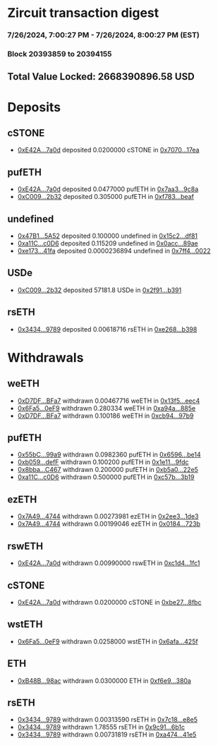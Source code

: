 # Zircuit transaction digest
### 7/26/2024, 7:00:27 PM - 7/26/2024, 8:00:27 PM (EST)
### Block 20393859 to 20394155

## Total Value Locked: 2668390896.58 USD

# Deposits
## cSTONE
- [0xE42A...7a0d](https://etherscan.io/address/0xE42A95c84f9dd116066Effb733e8294931967a0d) deposited 0.0200000 cSTONE in [0x7070...17ea](https://etherscan.io/tx/0xE42A95c84f9dd116066Effb733e8294931967a0d)
## pufETH
- [0xE42A...7a0d](https://etherscan.io/address/0xE42A95c84f9dd116066Effb733e8294931967a0d) deposited 0.0477000 pufETH in [0x7aa3...9c8a](https://etherscan.io/tx/0xE42A95c84f9dd116066Effb733e8294931967a0d)
- [0xC009...2b32](https://etherscan.io/address/0xC00986B86d0aBA657dAaFe282A847135919e2b32) deposited 0.305000 pufETH in [0xf783...beaf](https://etherscan.io/tx/0xC00986B86d0aBA657dAaFe282A847135919e2b32)
## undefined
- [0x47B1...5A52](https://etherscan.io/address/0x47B1cF5bb614DD18c91327eE46958dEe29235A52) deposited 0.100000 undefined in [0x15c2...df81](https://etherscan.io/tx/0x47B1cF5bb614DD18c91327eE46958dEe29235A52)
- [0xa11C...c0D6](https://etherscan.io/address/0xa11C06d459D7E107D6dEF748046516002A70c0D6) deposited 0.115209 undefined in [0x0acc...89ae](https://etherscan.io/tx/0xa11C06d459D7E107D6dEF748046516002A70c0D6)
- [0xe173...41fa](https://etherscan.io/address/0xe1732D244E5366837D0532f762a1206Cd37B41fa) deposited 0.0000236894 undefined in [0x7ff4...0022](https://etherscan.io/tx/0xe1732D244E5366837D0532f762a1206Cd37B41fa)
## USDe
- [0xC009...2b32](https://etherscan.io/address/0xC00986B86d0aBA657dAaFe282A847135919e2b32) deposited 57181.8 USDe in [0x2f91...b391](https://etherscan.io/tx/0xC00986B86d0aBA657dAaFe282A847135919e2b32)
## rsETH
- [0x3434...9789](https://etherscan.io/address/0x34349c5569e7B846c3558961552D2202760A9789) deposited 0.00618716 rsETH in [0xe268...b398](https://etherscan.io/tx/0x34349c5569e7B846c3558961552D2202760A9789)
# Withdrawals
## weETH
- [0xD7DF...BFa7](https://etherscan.io/address/0xD7DF7E085214743530afF339aFC420c7c720BFa7) withdrawn 0.00467716 weETH in [0x13f5...eec4](https://etherscan.io/tx/0xD7DF7E085214743530afF339aFC420c7c720BFa7)
- [0x6Fa5...0eF9](https://etherscan.io/address/0x6Fa54473743BC51eD33C54348111745cCFD60eF9) withdrawn 0.280334 weETH in [0xa94a...885e](https://etherscan.io/tx/0x6Fa54473743BC51eD33C54348111745cCFD60eF9)
- [0xD7DF...BFa7](https://etherscan.io/address/0xD7DF7E085214743530afF339aFC420c7c720BFa7) withdrawn 0.100186 weETH in [0xcb94...97b9](https://etherscan.io/tx/0xD7DF7E085214743530afF339aFC420c7c720BFa7)
## pufETH
- [0x55bC...99a9](https://etherscan.io/address/0x55bCA726Cb765490AA0213FFe422D447c6DF99a9) withdrawn 0.0982360 pufETH in [0x6596...be14](https://etherscan.io/tx/0x55bCA726Cb765490AA0213FFe422D447c6DF99a9)
- [0xb059...defF](https://etherscan.io/address/0xb059E6fb54dcd9591D461055DcC53f4eE0c5defF) withdrawn 0.100200 pufETH in [0x1e11...9fdc](https://etherscan.io/tx/0xb059E6fb54dcd9591D461055DcC53f4eE0c5defF)
- [0x8bba...C467](https://etherscan.io/address/0x8bbacd11C53f43420D74b63d16D3d50E5101C467) withdrawn 0.200000 pufETH in [0xb5a0...22e5](https://etherscan.io/tx/0x8bbacd11C53f43420D74b63d16D3d50E5101C467)
- [0xa11C...c0D6](https://etherscan.io/address/0xa11C06d459D7E107D6dEF748046516002A70c0D6) withdrawn 0.500000 pufETH in [0xc57b...3b19](https://etherscan.io/tx/0xa11C06d459D7E107D6dEF748046516002A70c0D6)
## ezETH
- [0x7A49...4744](https://etherscan.io/address/0x7A493Be5c2ce014cD049Bf178a1ac0Db1B434744) withdrawn 0.00273981 ezETH in [0x2ee3...1de3](https://etherscan.io/tx/0x7A493Be5c2ce014cD049Bf178a1ac0Db1B434744)
- [0x7A49...4744](https://etherscan.io/address/0x7A493Be5c2ce014cD049Bf178a1ac0Db1B434744) withdrawn 0.00199046 ezETH in [0x0184...723b](https://etherscan.io/tx/0x7A493Be5c2ce014cD049Bf178a1ac0Db1B434744)
## rswETH
- [0xE42A...7a0d](https://etherscan.io/address/0xE42A95c84f9dd116066Effb733e8294931967a0d) withdrawn 0.00990000 rswETH in [0xc1d4...1fc1](https://etherscan.io/tx/0xE42A95c84f9dd116066Effb733e8294931967a0d)
## cSTONE
- [0xE42A...7a0d](https://etherscan.io/address/0xE42A95c84f9dd116066Effb733e8294931967a0d) withdrawn 0.0200000 cSTONE in [0xbe27...8fbc](https://etherscan.io/tx/0xE42A95c84f9dd116066Effb733e8294931967a0d)
## wstETH
- [0x6Fa5...0eF9](https://etherscan.io/address/0x6Fa54473743BC51eD33C54348111745cCFD60eF9) withdrawn 0.0258000 wstETH in [0x6afa...425f](https://etherscan.io/tx/0x6Fa54473743BC51eD33C54348111745cCFD60eF9)
## ETH
- [0xB48B...98ac](https://etherscan.io/address/0xB48BF7A9936E2f412518BD7Aee49Cf89445898ac) withdrawn 0.0300000 ETH in [0xf6e9...380a](https://etherscan.io/tx/0xB48BF7A9936E2f412518BD7Aee49Cf89445898ac)
## rsETH
- [0x3434...9789](https://etherscan.io/address/0x34349c5569e7B846c3558961552D2202760A9789) withdrawn 0.00313590 rsETH in [0x7c18...e8e5](https://etherscan.io/tx/0x34349c5569e7B846c3558961552D2202760A9789)
- [0x3434...9789](https://etherscan.io/address/0x34349c5569e7B846c3558961552D2202760A9789) withdrawn 1.78555 rsETH in [0x9c91...6b1c](https://etherscan.io/tx/0x34349c5569e7B846c3558961552D2202760A9789)
- [0x3434...9789](https://etherscan.io/address/0x34349c5569e7B846c3558961552D2202760A9789) withdrawn 0.00731819 rsETH in [0xa474...41e5](https://etherscan.io/tx/0x34349c5569e7B846c3558961552D2202760A9789)
